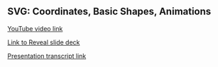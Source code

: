 ## SVG: Coordinates, Basic Shapes, Animations
[YouTube video link](https://youtu.be/hZ4wj5cZVVg)

[Link to Reveal slide deck](https://kagerka.github.io/presentation-JSFE2023Q4/presentation/index.html)

[Presentation transcript link](https://docs.google.com/document/d/1Ib95jefPHmgFq-mCqJFZFK7SBzIICbrDmaLU8IXPafs/edit?usp=sharing)
